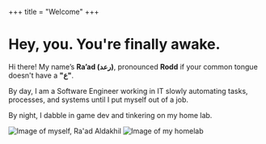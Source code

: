+++
title = "Welcome"
+++

# Hey, you. You're finally awake.

Hi there! My name’s **Ra’ad (رعد)**, pronounced **Rodd** if your common tongue doesn't have a **"ع"**. 

By day, I am a Software Engineer working in IT slowly automating tasks, processes, and systems until I put myself out of a job.

By night, I dabble in game dev and tinkering on my home lab.

![Image of myself, Ra'ad Aldakhil](../images/me.avif) ![Image of my homelab](../images/homelab.avif)